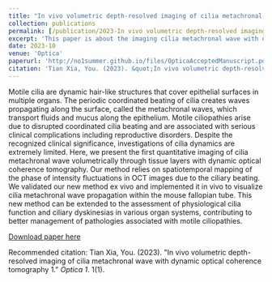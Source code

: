 ```yaml
---
title: "In vivo volumetric depth-resolved imaging of cilia metachronal wave with dynamic optical coherence tomography"
collection: publications
permalink: [/publication/2023-In vivo volumetric depth-resolved imaging of cilia metachronal wave with dynamic optical coherence tomography-Optica](https://opg.optica.org/optica/abstract.cfm?doi=10.1364/OPTICA.499927)
excerpt: 'This paper is about the imaging cilia metachronal wave with optical coherence tomography.'
date: 2023-10
venue: 'Optica'
paperurl: 'http://no1summer.github.io/files/OpticaAcceptedManuscript.pdf'
citation: 'Tian Xia, You. (2023). &quot;In vivo volumetric depth-resolved imaging of cilia metachronal wave with dynamic optical coherence tomography 1.&quot; <i>Optica 1</i>. 1(1).'
---
```

Motile cilia are dynamic hair-like structures that cover epithelial surfaces in multiple
organs. The periodic coordinated beating of cilia creates waves propagating along the surface,
called the metachronal waves, which transport fluids and mucus along the epithelium. Motile
ciliopathies arise due to disrupted coordinated cilia beating and are associated with serious
clinical complications including reproductive disorders. Despite the recognized clinical
significance, investigations of cilia dynamics are extremely limited. Here, we present the first
quantitative imaging of cilia metachronal wave volumetrically through tissue layers with
dynamic optical coherence tomography. Our method relies on spatiotemporal mapping of the
phase of intensity fluctuations in OCT images due to the ciliary beating. We validated our new
method ex vivo and implemented it in vivo to visualize cilia metachronal wave propagation
within the mouse fallopian tube. This new method can be extended to the assessment of
physiological cilia function and ciliary dyskinesias in various organ systems, contributing to
better management of pathologies associated with motile ciliopathies.

[Download paper here](http://no1summer.github.io/files/OpticaAcceptedManuscript.pdf)

Recommended citation: Tian Xia, You. (2023). &quot;In vivo volumetric depth-resolved imaging of cilia metachronal wave with dynamic optical coherence tomography 1.&quot; <i>Optica 1</i>. 1(1).
